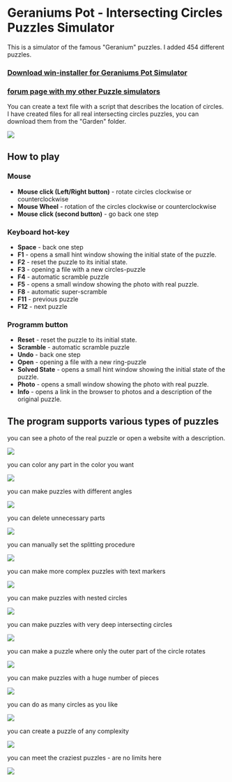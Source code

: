 # Geraniums Pot - Intersecting Circles Puzzles Simulator

This is a simulator of the famous "Geranium" puzzles.  I added 454 different puzzles.

### **<a href="https://github.com/grigorusha/GeraniumsPot/releases/">Download win-installer for Geraniums Pot Simulator</a>** 

### **<a href="https://twistypuzzles.com/forum/viewtopic.php?p=422931#p422931">forum page with my other Puzzle simulators</a>**

You can create a text file with a script that describes the location of circles.
I have created files for all real intersecting circles puzzles, you can download them from the "Garden" folder.

![](https://i.imgur.com/aurEp5w.png)

## How to play
### Mouse
- **Mouse click (Left/Right button)** - rotate circles clockwise or counterclockwise
- **Mouse Wheel** - rotation of the circles clockwise or counterclockwise
- **Mouse click (second button)** - go back one step
### Keyboard hot-key
- **Space** - back one step
- **F1** - opens a small hint window showing the initial state of the puzzle.
- **F2** - reset the puzzle to its initial state.
- **F3** - opening a file with a new circles-puzzle
- **F4** - automatic scramble puzzle
- **F5** - opens a small window showing the photo with real puzzle.
- **F8** - automatic super-scramble
- **F11** - previous puzzle
- **F12** - next puzzle
### Programm button
- **Reset** - reset the puzzle to its initial state.
- **Scramble** - automatic scramble puzzle
- **Undo** - back one step
- **Open** - opening a file with a new ring-puzzle
- **Solved State** - opens a small hint window showing the initial state of the puzzle.
- **Photo** - opens a small window showing the photo with real puzzle.
- **Info** - opens a link in the browser to photos and a description of the original puzzle.


## The program supports various types of puzzles

you can see a photo of the real puzzle or open a website with a description.

![](https://i.imgur.com/LkldrIq.png)

you can color any part in the color you want

![](https://i.imgur.com/Z3BplC6.png)

you can make puzzles with different angles

![](https://i.imgur.com/CotXj20.png)

you can delete unnecessary parts

![](https://i.imgur.com/JpDQ8ME.png)

you can manually set the splitting procedure

![](https://i.imgur.com/Tt1CX5t.png)

you can make more complex puzzles with text markers

![](https://i.imgur.com/6Oeqah6.png)

you can make puzzles with nested circles

![](https://i.imgur.com/PGgg9qM.png)

you can make puzzles with very deep intersecting circles

![](https://i.imgur.com/sZfpzuX.png)

you can make a puzzle where only the outer part of the circle rotates

![](https://i.imgur.com/JwjCWCB.png)

you can make puzzles with a huge number of pieces

![](https://i.imgur.com/3Rvfvhn.png)

you can do as many circles as you like

![](https://i.imgur.com/vZKKxpz.png)

you can create a puzzle of any complexity

![](https://i.imgur.com/xm4EypO.png)

you can meet the craziest puzzles - are no limits here

![](https://i.imgur.com/a2c3TXV.png)
